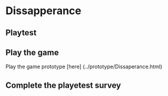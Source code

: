 # Dissapperance 
## Playtest

## Play the game
Play the game prototype [here] (../prototype/Dissaperance.html)

## Complete the playetest survey

